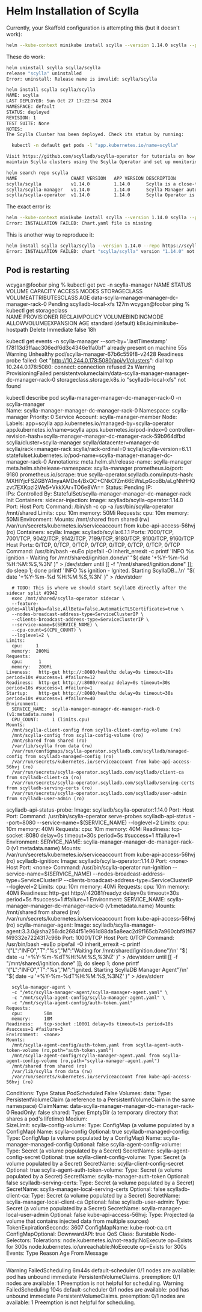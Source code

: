 # Helm Installation of Scylla

Currently, your Skaffold configuration is attempting this (but it doesn't work):

```bash
helm --kube-context minikube install scylla --version 1.14.0 scylla --post-renderer /opt/homebrew/bin/skaffold --namespace scylla --repo https://scylla-operator-charts.storage.googleapis.com/stable --create-namespace -f /Users/wcygan/Development/ping/scylla/scylla-values.yaml --wait
```

These do work:

```bash
helm uninstall scylla scylla/scylla
release "scylla" uninstalled
Error: uninstall: Release name is invalid: scylla/scylla

helm install scylla scylla/scylla
NAME: scylla
LAST DEPLOYED: Sun Oct 27 17:22:54 2024
NAMESPACE: default
STATUS: deployed
REVISION: 1
TEST SUITE: None
NOTES:
The Scylla Cluster has been deployed. Check its status by running:

  kubectl -n default get pods -l "app.kubernetes.io/name=scylla"

Visit https://github.com/scylladb/scylla-operator for tutorials on how to
maintain Scylla clusters using the Scylla Operator and set up monitoring.

helm search repo scylla
NAME                  	CHART VERSION	APP VERSION	DESCRIPTION
scylla/scylla         	v1.14.0      	1.14.0     	Scylla is a close-to-the-hardware rewrite of Ca...
scylla/scylla-manager 	v1.14.0      	1.14.0     	Scylla Manager automates database operations.
scylla/scylla-operator	v1.14.0      	1.14.0     	Scylla Operator is a Kubernetes Operator for ma...
```

The exact error is:

```bash
helm --kube-context minikube install scylla --version 1.14.0 scylla --post-renderer /opt/homebrew/bin/skaffold --namespace scylla --repo https://scylla-operator-charts.storage.googleapis.com/stable --create-namespace -f /Users/wcygan/Development/ping/scylla/scylla-values.yaml --wait
Error: INSTALLATION FAILED: Chart.yaml file is missing
```

This is another way to reproduce it:

```bash
helm install scylla scylla/scylla --version 1.14.0 --repo https://scylla-operator-charts.storage.googleapis.com/stable
Error: INSTALLATION FAILED: chart "scylla/scylla" version "1.14.0" not found in https://scylla-operator-charts.storage.googleapis.com/stable repository
```

## Pod is restarting

wcygan@foobar ping %  kubectl get pvc -n scylla-manager 
NAME                                            STATUS    VOLUME   CAPACITY   ACCESS MODES   STORAGECLASS         VOLUMEATTRIBUTESCLASS   AGE
data-scylla-manager-manager-dc-manager-rack-0   Pending                                      scylladb-local-xfs   <unset>                 127m
wcygan@foobar ping %  kubectl get storageclass    
NAME                 PROVISIONER                RECLAIMPOLICY   VOLUMEBINDINGMODE   ALLOWVOLUMEEXPANSION   AGE
standard (default)   k8s.io/minikube-hostpath   Delete          Immediate           false                  18h


kubectl get events -n scylla-manager --sort-by='.lastTimestamp'
f78113d3ffaac306edf6d3c4346e1fa0bf" already present on machine
55s         Warning   Unhealthy                    pod/scylla-manager-67b6c559f8-v2428                                   Readiness probe failed: Get "http://10.244.0.178:5080/api/v1/clusters": dial tcp 10.244.0.178:5080: connect: connection refused
2s          Warning   ProvisioningFailed           persistentvolumeclaim/data-scylla-manager-manager-dc-manager-rack-0   storageclass.storage.k8s.io "scylladb-local-xfs" not found

 kubectl describe pod scylla-manager-manager-dc-manager-rack-0 -n scylla-manager                                                                                                         
Name:             scylla-manager-manager-dc-manager-rack-0
Namespace:        scylla-manager
Priority:         0
Service Account:  scylla-manager-member
Node:             <none>
Labels:           app=scylla
                  app.kubernetes.io/managed-by=scylla-operator
                  app.kubernetes.io/name=scylla
                  apps.kubernetes.io/pod-index=0
                  controller-revision-hash=scylla-manager-manager-dc-manager-rack-59b964dfbd
                  scylla/cluster=scylla-manager
                  scylla/datacenter=manager-dc
                  scylla/rack=manager-rack
                  scylla/rack-ordinal=0
                  scylla/scylla-version=6.1.1
                  statefulset.kubernetes.io/pod-name=scylla-manager-manager-dc-manager-rack-0
Annotations:      meta.helm.sh/release-name: scylla-manager
                  meta.helm.sh/release-namespace: scylla-manager
                  prometheus.io/port: 9180
                  prometheus.io/scrape: true
                  scylla-operator.scylladb.com/inputs-hash: MXHlYjcFSZGBYA1nyaAMDx4/BxQC+CNkCfZm66EWsLpGcoBb/aLgNhHHQzvt7EXKpzl2We5+VkkXAr+TO6e8VA==
Status:           Pending
IP:               
IPs:              <none>
Controlled By:    StatefulSet/scylla-manager-manager-dc-manager-rack
Init Containers:
  sidecar-injection:
    Image:      scylladb/scylla-operator:1.14.0
    Port:       <none>
    Host Port:  <none>
    Command:
      /bin/sh
      -c
      cp -a /usr/bin/scylla-operator /mnt/shared
    Limits:
      cpu:     10m
      memory:  50Mi
    Requests:
      cpu:        10m
      memory:     50Mi
    Environment:  <none>
    Mounts:
      /mnt/shared from shared (rw)
      /var/run/secrets/kubernetes.io/serviceaccount from kube-api-access-56hvj (ro)
Containers:
  scylla:
    Image:       scylladb/scylla:6.1.1
    Ports:       7000/TCP, 7001/TCP, 9042/TCP, 9142/TCP, 7199/TCP, 9180/TCP, 9100/TCP, 9160/TCP
    Host Ports:  0/TCP, 0/TCP, 0/TCP, 0/TCP, 0/TCP, 0/TCP, 0/TCP, 0/TCP
    Command:
      /usr/bin/bash
      -euEo
      pipefail
      -O
      inherit_errexit
      -c
      printf 'INFO %s ignition - Waiting for /mnt/shared/ignition.done\n' "$( date '+%Y-%m-%d %H:%M:%S,%3N' )" > /dev/stderr
      until [[ -f "/mnt/shared/ignition.done" ]]; do
        sleep 1;
      done
      printf 'INFO %s ignition - Ignited. Starting ScyllaDB...\n' "$( date '+%Y-%m-%d %H:%M:%S,%3N' )" > /dev/stderr
      
      # TODO: This is where we should start ScyllaDB directly after the sidecar split #1942 
      exec /mnt/shared/scylla-operator sidecar \
      --feature-gates=AllAlpha=false,AllBeta=false,AutomaticTLSCertificates=true \
      --nodes-broadcast-address-type=ServiceClusterIP \
      --clients-broadcast-address-type=ServiceClusterIP \
      --service-name=$(SERVICE_NAME) \
      --cpu-count=$(CPU_COUNT) \
      --loglevel=2 \
    Limits:
      cpu:     1
      memory:  200Mi
    Requests:
      cpu:      1
      memory:   200Mi
    Liveness:   http-get http://:8080/healthz delay=0s timeout=10s period=10s #success=1 #failure=12
    Readiness:  http-get http://:8080/readyz delay=0s timeout=30s period=10s #success=1 #failure=1
    Startup:    http-get http://:8080/healthz delay=0s timeout=30s period=10s #success=1 #failure=40
    Environment:
      SERVICE_NAME:  scylla-manager-manager-dc-manager-rack-0 (v1:metadata.name)
      CPU_COUNT:     1 (limits.cpu)
    Mounts:
      /mnt/scylla-client-config from scylla-client-config-volume (ro)
      /mnt/scylla-config from scylla-config-volume (ro)
      /mnt/shared from shared (ro)
      /var/lib/scylla from data (rw)
      /var/run/configmaps/scylla-operator.scylladb.com/scylladb/managed-config from scylladb-managed-config (ro)
      /var/run/secrets/kubernetes.io/serviceaccount from kube-api-access-56hvj (ro)
      /var/run/secrets/scylla-operator.scylladb.com/scylladb/client-ca from scylladb-client-ca (ro)
      /var/run/secrets/scylla-operator.scylladb.com/scylladb/serving-certs from scylladb-serving-certs (ro)
      /var/run/secrets/scylla-operator.scylladb.com/scylladb/user-admin from scylladb-user-admin (ro)
  scylladb-api-status-probe:
    Image:      scylladb/scylla-operator:1.14.0
    Port:       <none>
    Host Port:  <none>
    Command:
      /usr/bin/scylla-operator
      serve-probes
      scylladb-api-status
      --port=8080
      --service-name=$(SERVICE_NAME)
      --loglevel=2
    Limits:
      cpu:     10m
      memory:  40Mi
    Requests:
      cpu:      10m
      memory:   40Mi
    Readiness:  tcp-socket :8080 delay=0s timeout=30s period=5s #success=1 #failure=1
    Environment:
      SERVICE_NAME:  scylla-manager-manager-dc-manager-rack-0 (v1:metadata.name)
    Mounts:
      /var/run/secrets/kubernetes.io/serviceaccount from kube-api-access-56hvj (ro)
  scylladb-ignition:
    Image:      scylladb/scylla-operator:1.14.0
    Port:       <none>
    Host Port:  <none>
    Command:
      /usr/bin/scylla-operator
      run-ignition
      --service-name=$(SERVICE_NAME)
      --nodes-broadcast-address-type=ServiceClusterIP
      --clients-broadcast-address-type=ServiceClusterIP
      --loglevel=2
    Limits:
      cpu:     10m
      memory:  40Mi
    Requests:
      cpu:      10m
      memory:   40Mi
    Readiness:  http-get http://:42081/readyz delay=0s timeout=30s period=5s #success=1 #failure=1
    Environment:
      SERVICE_NAME:  scylla-manager-manager-dc-manager-rack-0 (v1:metadata.name)
    Mounts:
      /mnt/shared from shared (rw)
      /var/run/secrets/kubernetes.io/serviceaccount from kube-api-access-56hvj (ro)
  scylla-manager-agent:
    Image:      scylladb/scylla-manager-agent:3.3.0@sha256:dc2684f51e961d88da5a8eac2d9f165cb7a960cbf91f67f49332e7224317c96b
    Port:       10001/TCP
    Host Port:  0/TCP
    Command:
      /usr/bin/bash
      -euEo
      pipefail
      -O
      inherit_errexit
      -c
      printf '{"L":"INFO","T":"%s","M":"Waiting for /mnt/shared/ignition.done"}\n' "$( date -u '+%Y-%m-%dT%H:%M:%S,%3NZ' )" > /dev/stderr
      until [[ -f "/mnt/shared/ignition.done" ]]; do
        sleep 1;
      done
      printf '{"L":"INFO","T":"%s","M":"Ignited. Starting ScyllaDB Manager Agent"}\n' "$( date -u '+%Y-%m-%dT%H:%M:%S,%3NZ' )" > /dev/stderr
      
      scylla-manager-agent \
      -c "/etc/scylla-manager-agent/scylla-manager-agent.yaml" \
      -c "/mnt/scylla-agent-config/scylla-manager-agent.yaml" \
      -c "/mnt/scylla-agent-config/auth-token.yaml"
    Requests:
      cpu:        50m
      memory:     10M
    Readiness:    tcp-socket :10001 delay=0s timeout=1s period=10s #success=1 #failure=3
    Environment:  <none>
    Mounts:
      /mnt/scylla-agent-config/auth-token.yaml from scylla-agent-auth-token-volume (ro,path="auth-token.yaml")
      /mnt/scylla-agent-config/scylla-manager-agent.yaml from scylla-agent-config-volume (ro,path="scylla-manager-agent.yaml")
      /mnt/shared from shared (ro)
      /var/lib/scylla from data (rw)
      /var/run/secrets/kubernetes.io/serviceaccount from kube-api-access-56hvj (ro)
Conditions:
  Type           Status
  PodScheduled   False 
Volumes:
  data:
    Type:       PersistentVolumeClaim (a reference to a PersistentVolumeClaim in the same namespace)
    ClaimName:  data-scylla-manager-manager-dc-manager-rack-0
    ReadOnly:   false
  shared:
    Type:       EmptyDir (a temporary directory that shares a pod's lifetime)
    Medium:     
    SizeLimit:  <unset>
  scylla-config-volume:
    Type:      ConfigMap (a volume populated by a ConfigMap)
    Name:      scylla-config
    Optional:  true
  scylladb-managed-config:
    Type:      ConfigMap (a volume populated by a ConfigMap)
    Name:      scylla-manager-managed-config
    Optional:  false
  scylla-agent-config-volume:
    Type:        Secret (a volume populated by a Secret)
    SecretName:  scylla-agent-config-secret
    Optional:    true
  scylla-client-config-volume:
    Type:        Secret (a volume populated by a Secret)
    SecretName:  scylla-client-config-secret
    Optional:    true
  scylla-agent-auth-token-volume:
    Type:        Secret (a volume populated by a Secret)
    SecretName:  scylla-manager-auth-token
    Optional:    false
  scylladb-serving-certs:
    Type:        Secret (a volume populated by a Secret)
    SecretName:  scylla-manager-local-serving-certs
    Optional:    false
  scylladb-client-ca:
    Type:        Secret (a volume populated by a Secret)
    SecretName:  scylla-manager-local-client-ca
    Optional:    false
  scylladb-user-admin:
    Type:        Secret (a volume populated by a Secret)
    SecretName:  scylla-manager-local-user-admin
    Optional:    false
  kube-api-access-56hvj:
    Type:                    Projected (a volume that contains injected data from multiple sources)
    TokenExpirationSeconds:  3607
    ConfigMapName:           kube-root-ca.crt
    ConfigMapOptional:       <nil>
    DownwardAPI:             true
QoS Class:                   Burstable
Node-Selectors:              <none>
Tolerations:                 node.kubernetes.io/not-ready:NoExecute op=Exists for 300s
                             node.kubernetes.io/unreachable:NoExecute op=Exists for 300s
Events:
  Type     Reason            Age    From               Message
  ----     ------            ----   ----               -------
  Warning  FailedScheduling  6m44s  default-scheduler  0/1 nodes are available: pod has unbound immediate PersistentVolumeClaims. preemption: 0/1 nodes are available: 1 Preemption is not helpful for scheduling.
  Warning  FailedScheduling  104s   default-scheduler  0/1 nodes are available: pod has unbound immediate PersistentVolumeClaims. preemption: 0/1 nodes are available: 1 Preemption is not helpful for scheduling.
